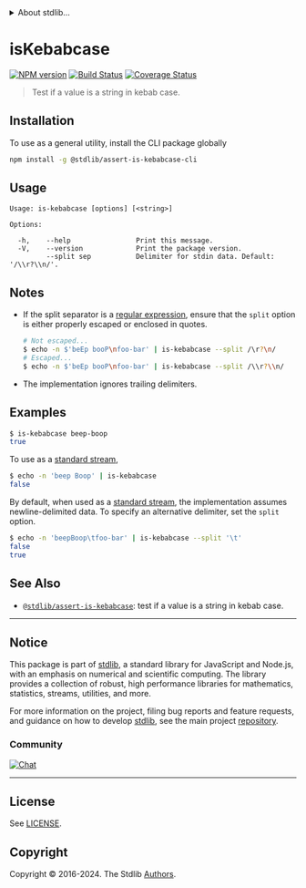 <!--

@license Apache-2.0

Copyright (c) 2022 The Stdlib Authors.

Licensed under the Apache License, Version 2.0 (the "License");
you may not use this file except in compliance with the License.
You may obtain a copy of the License at

   http://www.apache.org/licenses/LICENSE-2.0

Unless required by applicable law or agreed to in writing, software
distributed under the License is distributed on an "AS IS" BASIS,
WITHOUT WARRANTIES OR CONDITIONS OF ANY KIND, either express or implied.
See the License for the specific language governing permissions and
limitations under the License.

-->


<details>
  <summary>
    About stdlib...
  </summary>
  <p>We believe in a future in which the web is a preferred environment for numerical computation. To help realize this future, we've built stdlib. stdlib is a standard library, with an emphasis on numerical and scientific computation, written in JavaScript (and C) for execution in browsers and in Node.js.</p>
  <p>The library is fully decomposable, being architected in such a way that you can swap out and mix and match APIs and functionality to cater to your exact preferences and use cases.</p>
  <p>When you use stdlib, you can be absolutely certain that you are using the most thorough, rigorous, well-written, studied, documented, tested, measured, and high-quality code out there.</p>
  <p>To join us in bringing numerical computing to the web, get started by checking us out on <a href="https://github.com/stdlib-js/stdlib">GitHub</a>, and please consider <a href="https://opencollective.com/stdlib">financially supporting stdlib</a>. We greatly appreciate your continued support!</p>
</details>

# isKebabcase

[![NPM version][npm-image]][npm-url] [![Build Status][test-image]][test-url] [![Coverage Status][coverage-image]][coverage-url] <!-- [![dependencies][dependencies-image]][dependencies-url] -->

> Test if a value is a string in kebab case.











<section class="cli">



<section class="installation">

## Installation

To use as a general utility, install the CLI package globally

```bash
npm install -g @stdlib/assert-is-kebabcase-cli
```

</section>

<!-- CLI usage documentation. -->

<section class="usage">

## Usage

```text
Usage: is-kebabcase [options] [<string>]

Options:

  -h,    --help                Print this message.
  -V,    --version             Print the package version.
         --split sep           Delimiter for stdin data. Default: '/\\r?\\n/'.
```

</section>

<!-- /.usage -->

<!-- CLI usage notes. Make sure to keep an empty line after the `section` element and another before the `/section` close. -->

<section class="notes">

## Notes

-   If the split separator is a [regular expression][mdn-regexp], ensure that the `split` option is either properly escaped or enclosed in quotes.

    ```bash
    # Not escaped...
    $ echo -n $'beEp booP\nfoo-bar' | is-kebabcase --split /\r?\n/
    # Escaped...
    $ echo -n $'beEp booP\nfoo-bar' | is-kebabcase --split /\\r?\\n/
    ```

-   The implementation ignores trailing delimiters.

</section>

<!-- /.notes -->

<section class="examples">

## Examples

```bash
$ is-kebabcase beep-boop
true
```

To use as a [standard stream][standard-streams],

```bash
$ echo -n 'beep Boop' | is-kebabcase
false
```

By default, when used as a [standard stream][standard-streams], the implementation assumes newline-delimited data. To specify an alternative delimiter, set the `split` option.

```bash
$ echo -n 'beepBoop\tfoo-bar' | is-kebabcase --split '\t'
false
true
```

</section>

<!-- /.examples -->

</section>

<!-- /.cli -->

<!-- Section for related `stdlib` packages. Do not manually edit this section, as it is automatically populated. -->

<section class="related">

## See Also

-   <span class="package-name">[`@stdlib/assert-is-kebabcase`][@stdlib/assert-is-kebabcase]</span><span class="delimiter">: </span><span class="description">test if a value is a string in kebab case.</span>


<!-- /.related -->

<!-- Section for all links. Make sure to keep an empty line after the `section` element and another before the `/section` close. -->


<section class="main-repo" >

* * *

## Notice

This package is part of [stdlib][stdlib], a standard library for JavaScript and Node.js, with an emphasis on numerical and scientific computing. The library provides a collection of robust, high performance libraries for mathematics, statistics, streams, utilities, and more.

For more information on the project, filing bug reports and feature requests, and guidance on how to develop [stdlib][stdlib], see the main project [repository][stdlib].

### Community

[![Chat][chat-image]][chat-url]

---

## License

See [LICENSE][stdlib-license].


## Copyright

Copyright &copy; 2016-2024. The Stdlib [Authors][stdlib-authors].

</section>

<!-- /.stdlib -->

<!-- Section for all links. Make sure to keep an empty line after the `section` element and another before the `/section` close. -->

<section class="links">

[npm-image]: http://img.shields.io/npm/v/@stdlib/assert-is-kebabcase-cli.svg
[npm-url]: https://npmjs.org/package/@stdlib/assert-is-kebabcase-cli

[test-image]: https://github.com/stdlib-js/assert-is-kebabcase/actions/workflows/test.yml/badge.svg?branch=v0.2.2
[test-url]: https://github.com/stdlib-js/assert-is-kebabcase/actions/workflows/test.yml?query=branch:v0.2.2

[coverage-image]: https://img.shields.io/codecov/c/github/stdlib-js/assert-is-kebabcase/main.svg
[coverage-url]: https://codecov.io/github/stdlib-js/assert-is-kebabcase?branch=main

<!--

[dependencies-image]: https://img.shields.io/david/stdlib-js/assert-is-kebabcase.svg
[dependencies-url]: https://david-dm.org/stdlib-js/assert-is-kebabcase/main

-->

[chat-image]: https://img.shields.io/gitter/room/stdlib-js/stdlib.svg
[chat-url]: https://app.gitter.im/#/room/#stdlib-js_stdlib:gitter.im

[stdlib]: https://github.com/stdlib-js/stdlib

[stdlib-authors]: https://github.com/stdlib-js/stdlib/graphs/contributors

[cli-section]: https://github.com/stdlib-js/assert-is-kebabcase#cli
[cli-url]: https://github.com/stdlib-js/assert-is-kebabcase/tree/cli
[@stdlib/assert-is-kebabcase]: https://github.com/stdlib-js/assert-is-kebabcase/tree/main

[umd]: https://github.com/umdjs/umd
[es-module]: https://developer.mozilla.org/en-US/docs/Web/JavaScript/Guide/Modules

[deno-url]: https://github.com/stdlib-js/assert-is-kebabcase/tree/deno
[deno-readme]: https://github.com/stdlib-js/assert-is-kebabcase/blob/deno/README.md
[umd-url]: https://github.com/stdlib-js/assert-is-kebabcase/tree/umd
[umd-readme]: https://github.com/stdlib-js/assert-is-kebabcase/blob/umd/README.md
[esm-url]: https://github.com/stdlib-js/assert-is-kebabcase/tree/esm
[esm-readme]: https://github.com/stdlib-js/assert-is-kebabcase/blob/esm/README.md
[branches-url]: https://github.com/stdlib-js/assert-is-kebabcase/blob/main/branches.md

[stdlib-license]: https://raw.githubusercontent.com/stdlib-js/assert-is-kebabcase/main/LICENSE

[standard-streams]: https://en.wikipedia.org/wiki/Standard_streams

[mdn-regexp]: https://developer.mozilla.org/en-US/docs/Web/JavaScript/Guide/Regular_Expressions

<!-- <related-links> -->

<!-- </related-links> -->

</section>

<!-- /.links -->
